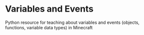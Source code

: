 # Variables and Events

Python resource for teaching about variables and events (objects, functions, variable data types) in Minecraft
